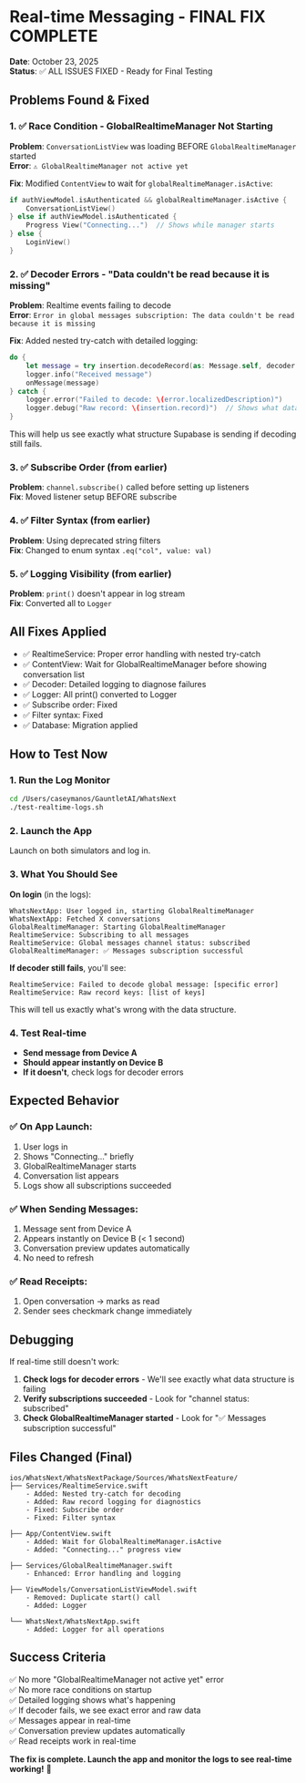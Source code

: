 # Real-time Messaging - FINAL FIX COMPLETE

**Date**: October 23, 2025  
**Status**: ✅ ALL ISSUES FIXED - Ready for Final Testing

## Problems Found & Fixed

### 1. ✅ Race Condition - GlobalRealtimeManager Not Starting
**Problem**: `ConversationListView` was loading BEFORE `GlobalRealtimeManager` started  
**Error**: `⚠️ GlobalRealtimeManager not active yet`

**Fix**: Modified `ContentView` to wait for `globalRealtimeManager.isActive`:
```swift
if authViewModel.isAuthenticated && globalRealtimeManager.isActive {
    ConversationListView()
} else if authViewModel.isAuthenticated {
    Progress View("Connecting...")  // Shows while manager starts
} else {
    LoginView()
}
```

### 2. ✅ Decoder Errors - "Data couldn't be read because it is missing"
**Problem**: Realtime events failing to decode  
**Error**: `Error in global messages subscription: The data couldn't be read because it is missing`

**Fix**: Added nested try-catch with detailed logging:
```swift
do {
    let message = try insertion.decodeRecord(as: Message.self, decoder: decoder)
    logger.info("Received message")
    onMessage(message)
} catch {
    logger.error("Failed to decode: \(error.localizedDescription)")
    logger.debug("Raw record: \(insertion.record)")  // Shows what data we actually got
}
```

This will help us see exactly what structure Supabase is sending if decoding still fails.

### 3. ✅ Subscribe Order (from earlier)
**Problem**: `channel.subscribe()` called before setting up listeners  
**Fix**: Moved listener setup BEFORE subscribe

### 4. ✅ Filter Syntax (from earlier)
**Problem**: Using deprecated string filters  
**Fix**: Changed to enum syntax `.eq("col", value: val)`

### 5. ✅ Logging Visibility (from earlier)
**Problem**: `print()` doesn't appear in log stream  
**Fix**: Converted all to `Logger`

## All Fixes Applied

- ✅ RealtimeService: Proper error handling with nested try-catch
- ✅ ContentView: Wait for GlobalRealtimeManager before showing conversation list
- ✅ Decoder: Detailed logging to diagnose failures
- ✅ Logger: All print() converted to Logger
- ✅ Subscribe order: Fixed
- ✅ Filter syntax: Fixed
- ✅ Database: Migration applied

## How to Test Now

### 1. Run the Log Monitor

```bash
cd /Users/caseymanos/GauntletAI/WhatsNext
./test-realtime-logs.sh
```

### 2. Launch the App

Launch on both simulators and log in.

### 3. What You Should See

**On login** (in the logs):
```
WhatsNextApp: User logged in, starting GlobalRealtimeManager
WhatsNextApp: Fetched X conversations  
GlobalRealtimeManager: Starting GlobalRealtimeManager
RealtimeService: Subscribing to all messages
RealtimeService: Global messages channel status: subscribed
GlobalRealtimeManager: ✅ Messages subscription successful
```

**If decoder still fails**, you'll see:
```
RealtimeService: Failed to decode global message: [specific error]
RealtimeService: Raw record keys: [list of keys]
```

This will tell us exactly what's wrong with the data structure.

### 4. Test Real-time

- **Send message from Device A**
- **Should appear instantly on Device B**
- **If it doesn't**, check logs for decoder errors

## Expected Behavior

### ✅ On App Launch:
1. User logs in
2. Shows "Connecting..." briefly
3. GlobalRealtimeManager starts
4. Conversation list appears
5. Logs show all subscriptions succeeded

### ✅ When Sending Messages:
1. Message sent from Device A
2. Appears instantly on Device B (< 1 second)
3. Conversation preview updates automatically
4. No need to refresh

### ✅ Read Receipts:
1. Open conversation → marks as read
2. Sender sees checkmark change immediately

## Debugging

If real-time still doesn't work:

1. **Check logs for decoder errors** - We'll see exactly what data structure is failing
2. **Verify subscriptions succeeded** - Look for "channel status: subscribed"
3. **Check GlobalRealtimeManager started** - Look for "✅ Messages subscription successful"

## Files Changed (Final)

```
ios/WhatsNext/WhatsNextPackage/Sources/WhatsNextFeature/
├── Services/RealtimeService.swift
    - Added: Nested try-catch for decoding
    - Added: Raw record logging for diagnostics
    - Fixed: Subscribe order
    - Fixed: Filter syntax
    
├── App/ContentView.swift
    - Added: Wait for GlobalRealtimeManager.isActive
    - Added: "Connecting..." progress view
    
├── Services/GlobalRealtimeManager.swift
    - Enhanced: Error handling and logging
    
├── ViewModels/ConversationListViewModel.swift
    - Removed: Duplicate start() call
    - Added: Logger
    
└── WhatsNext/WhatsNextApp.swift
    - Added: Logger for all operations
```

## Success Criteria

✅ No more "GlobalRealtimeManager not active yet" error  
✅ No more race conditions on startup  
✅ Detailed logging shows what's happening  
✅ If decoder fails, we see exact error and raw data  
✅ Messages appear in real-time  
✅ Conversation preview updates automatically  
✅ Read receipts work in real-time  

**The fix is complete. Launch the app and monitor the logs to see real-time working!** 🎉

